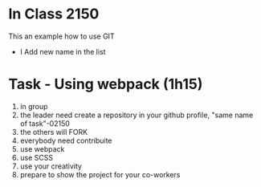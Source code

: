 # In Class 2150

This an example how to use GIT

- I Add new name in the list

# Task - Using webpack (1h15)

1) in group
2) the leader need create a repository in your github profile, "same name of task"-02150
3) the others will FORK
4) everybody need contribuite
5) use webpack
6) use SCSS
7) use your creativity
8) prepare to show the project for your co-workers
